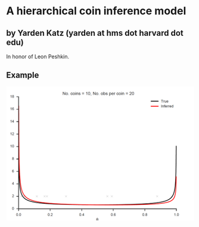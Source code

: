 # A hierarchical coin inference model

## by Yarden Katz (yarden at hms dot harvard dot edu)

In honor of Leon Peshkin.

## Example

![Example](./example_U-shaped_beta.png)
